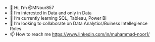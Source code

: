 - 👋 Hi, I’m @MNour857
- 👀 I’m interested in Data and only in Data
- 🌱 I’m currently learning SQL, Tableau, Power Bi
- 💞️ I’m looking to collaborate on Data Analytics/Buiness Intellegience Roles
- 📫 How to reach me https://www.linkedin.com/in/muhammad-noor1/

<!---
MNour857/MNour857 is a ✨ special ✨ repository because its `README.md` (this file) appears on your GitHub profile.
You can click the Preview link to take a look at your changes.
--->
